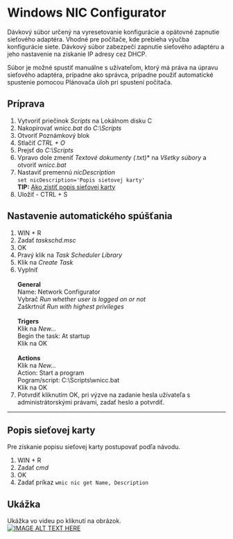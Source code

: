 # Windows NIC Configurator
Dávkový súbor určený na vyresetovanie konfigurácie a opätovné zapnutie sieťového adaptéra. Vhodné pre počítače, kde prebieha výučba konfigurácie siete. Dávkový súbor zabezpečí zapnutie sieťového adaptéru a jeho nastavenie na získanie IP adresy cez DHCP.

Súbor je možné spustiť manuálne s užívateľom, ktorý má práva na úpravu sieťového adaptéra, prípadne ako správca, prípadne použiť automatické spustenie pomocou Plánovača úloh pri spustení počítača.

## Príprava

1. Vytvoriť priečinok *Scripts* na Lokálnom disku C
2. Nakopírovať *wnicc.bat* do *C:\Scripts*
3. Otvoriť Poznámkový blok
4. Stlačiť *CTRL + O*
5. Prejsť do *C:\Scripts*
6. Vpravo dole zmeniť *Textové dokumenty (*.txt)* na *Všetky súbory* a otvoriť *wnicc.bat*
7. Nastaviť premennú *nicDescription*  
`set nicDescription='Popis sietovej karty'` \
**TIP:** [Ako zistiť popis sieťovej karty](#popis-sietovej-karty)
8. Uložiť - CTRL + S

## Nastavenie automatického spúšťania

1. WIN + R  
2. Zadať *taskschd.msc*
3. OK
4. Pravý klik na *Task Scheduler Library*
5. Klik na *Create Task*
6. Vyplniť  
\
**General**  
Name: Network Configurator  
Vybrač *Run whether user is logged on or not*  
Zaškrtnúť *Run with highest privileges*  
\
**Trigers**  
Klik na *New...*  
Begin the task: At startup  
Klik na OK  
\
**Actions**  
Klik na *New...*  
Action: Start a program  
Pogram/script: C:\Scripts\wnicc.bat  
Klik na OK  
7. Potvrdiť kliknutím OK, pri výzve na zadanie hesla užívateľa s administrátorskými právami, zadať heslo a potvrdiť.

---

<a id="popis-sietovej-karty"></a>

## Popis sieťovej karty
Pre získanie popisu sieťovej karty postupovať podľa návodu.

1. WIN + R 
2. Zadať *cmd*
3. OK
4. Zadať príkaz `wmic nic get Name, Description`

## Ukážka
Ukážka vo videu po kliknutí na obrázok.  
[![IMAGE ALT TEXT HERE](https://img.youtube.com/vi/Ql_xxCJ_elo/0.jpg)](https://www.youtube.com/watch?v=Ql_xxCJ_elo)

